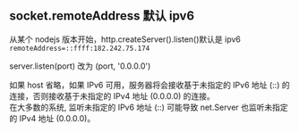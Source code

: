 ## socket.remoteAddress 默认 ipv6

从某个 nodejs 版本开始，http.createServer().listen()默认是 ipv6  
`remoteAddress=::ffff:182.242.75.174`
   
server.listen(port) 改为 (port, '0.0.0.0')

如果 host 省略，如果 IPv6 可用，服务器将会接收基于未指定的 IPv6 地址 (::) 的连接，否则接收基于未指定的 IPv4 地址 (0.0.0.0) 的连接。  
在大多数的系统, 监听未指定的 IPv6 地址 (::) 可能导致 net.Server 也监听未指定的 IPv4 地址 (0.0.0.0)。   